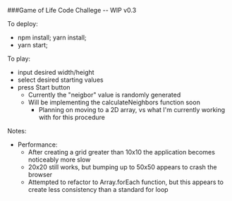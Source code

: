 ###Game of Life Code Challege -- WIP v0.3

To deploy:

  - npm install; yarn install;
  - yarn start;

To play:

  - input desired width/height
  - select desired starting values
  - press Start button
    - Currently the "neigbor" value is randomly generated
    - Will be implementing the calculateNeighbors function soon
      - Planning on moving to a 2D array, vs what I'm currently working with for this procedure

Notes:

- Performance:
    - After creating a grid greater than 10x10 the application becomes noticeably more slow
    - 20x20 still works, but bumping up to 50x50 appears to crash the browser
    - Attempted to refactor to Array.forEach function, but this appears to create less consistency than a standard for loop